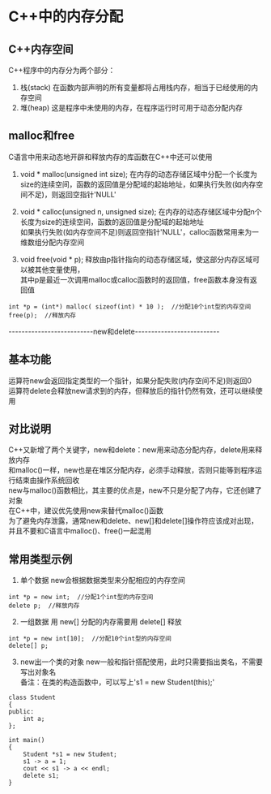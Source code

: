 # C++中的内存分配

## C++内存空间
C++程序中的内存分为两个部分：  
1. 栈(stack)
在函数内部声明的所有变量都将占用栈内存，相当于已经使用的内存空间  
2. 堆(heap)
这是程序中未使用的内存，在程序运行时可用于动态分配内存  


## malloc和free
C语言中用来动态地开辟和释放内存的库函数在C++中还可以使用  
1. void * malloc(unsigned int size);
在内存的动态存储区域中分配一个长度为size的连续空间，函数的返回值是分配域的起始地址，如果执行失败(如内存空间不足)，则返回空指针'NULL'  

2. void * calloc(unsigned n, unsigned size);
在内存的动态存储区域中分配n个长度为size的连续空间，函数的返回值是分配域的起始地址  
如果执行失败(如内存空间不足)则返回空指针'NULL'，calloc函数常用来为一维数组分配内存空间  

3. void free(void * p);
释放由p指针指向的动态存储区域，使这部分内存区域可以被其他变量使用，  
其中p是最近一次调用malloc或calloc函数时的返回值，free函数本身没有返回值  
```
int *p = (int*) malloc( sizeof(int) * 10 );  //分配10个int型的内存空间
free(p);  //释放内存
```


--------------------------new和delete--------------------------

## 基本功能
运算符new会返回指定类型的一个指针，如果分配失败(内存空间不足)则返回0  
运算符delete会释放new请求到的内存，但释放后的指针仍然有效，还可以继续使用  


## 对比说明
C++又新增了两个关键字，new和delete：new用来动态分配内存，delete用来释放内存  
和malloc()一样，new也是在堆区分配内存，必须手动释放，否则只能等到程序运行结束由操作系统回收  
new与malloc()函数相比，其主要的优点是，new不只是分配了内存，它还创建了对象  
在C++中，建议优先使用new来替代malloc()函数  
为了避免内存泄露，通常new和delete、new[]和delete[]操作符应该成对出现，并且不要和C语言中malloc()、free()一起混用  


## 常用类型示例
1. 单个数据
new会根据数据类型来分配相应的内存空间  
```
int *p = new int;  //分配1个int型的内存空间
delete p;  //释放内存
```
2. 一组数据
用 new[] 分配的内存需要用 delete[] 释放  
```
int *p = new int[10];  //分配10个int型的内存空间
delete[] p;
```
3. new出一个类的对象
new一般和指针搭配使用，此时只需要指出类名，不需要写出对象名  
备注：在类的构造函数中，可以写上's1 = new Student(this);'
```
class Student
{
public:
	int a;
};

int main()
{
	Student *s1 = new Student;
	s1 -> a = 1;
	cout << s1 -> a << endl;
	delete s1;
}
```